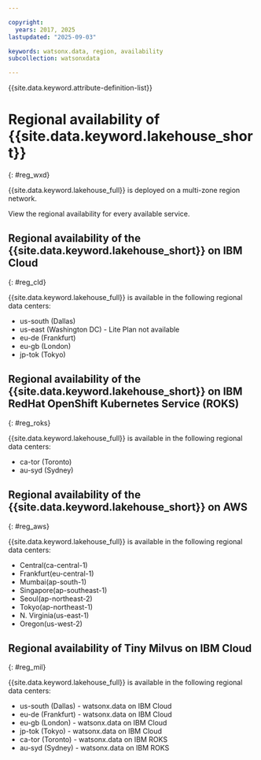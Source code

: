 ```yaml
---

copyright:
  years: 2017, 2025
lastupdated: "2025-09-03"

keywords: watsonx.data, region, availability
subcollection: watsonxdata

---
```


{{site.data.keyword.attribute-definition-list}}

# Regional availability of {{site.data.keyword.lakehouse_short}}
{: #reg_wxd}

{{site.data.keyword.lakehouse_full}} is deployed on a multi-zone region network.

View the regional availability for every available service.

## Regional availability of the {{site.data.keyword.lakehouse_short}} on IBM Cloud
{: #reg_cld}

{{site.data.keyword.lakehouse_full}} is available in the following regional data centers:

   * us-south (Dallas)
   * us-east (Washington DC) - Lite Plan not available
   * eu-de (Frankfurt)
   * eu-gb (London)
   * jp-tok (Tokyo)

## Regional availability of the {{site.data.keyword.lakehouse_short}} on IBM RedHat OpenShift Kubernetes Service (ROKS)
{: #reg_roks}

{{site.data.keyword.lakehouse_full}} is available in the following regional data centers:

   * ca-tor (Toronto)
   * au-syd (Sydney)


## Regional availability of the {{site.data.keyword.lakehouse_short}} on AWS
{: #reg_aws}

{{site.data.keyword.lakehouse_full}} is available in the following regional data centers:

   * Central(ca-central-1)
   * Frankfurt(eu-central-1)
   * Mumbai(ap-south-1)
   * Singapore(ap-southeast-1)
   * Seoul(ap-northeast-2)
   * Tokyo(ap-northeast-1)
   * N. Virginia(us-east-1)
   * Oregon(us-west-2)


## Regional availability of Tiny Milvus on IBM Cloud
{: #reg_mil}

{{site.data.keyword.lakehouse_full}} is available in the following regional data centers:

   * us-south (Dallas) - watsonx.data on IBM Cloud
   * eu-de (Frankfurt) - watsonx.data on IBM Cloud
   * eu-gb (London) - watsonx.data on IBM Cloud
   * jp-tok (Tokyo) - watsonx.data on IBM Cloud
   * ca-tor (Toronto) - watsonx.data on IBM ROKS
   * au-syd (Sydney) - watsonx.data on IBM ROKS
